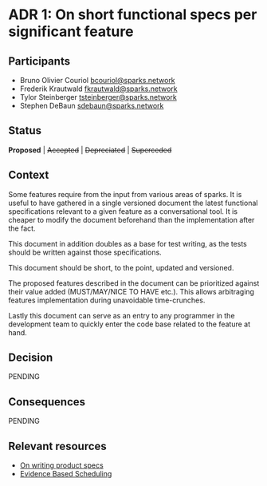 # ADR 1: On short functional specs per significant feature

## Participants
- Bruno Olivier Couriol <bcouriol@sparks.network>
- Frederik Krautwald <fkrautwald@sparks.network>
- Tylor Steinberger <tsteinberger@sparks.network>
- Stephen DeBaun <sdebaun@sparks.network>

## Status

**Proposed** | ~~Accepted~~ | ~~Depreciated~~ | ~~Superceded~~

## Context

Some features require from the input from various areas of sparks. It is useful to have gathered in a single versioned document the latest functional specifications relevant to a given feature as a conversational tool. It is cheaper to modify the document beforehand than the implementation after the fact.

This document in addition doubles as a base for test writing, as the tests should be written against those specifications.

This document should be short, to the point, updated and versioned.
 
The proposed features described in the document can be prioritized against  their value added (MUST/MAY/NICE TO HAVE etc.). This allows arbitraging features implementation during unavoidable time-crunches.

Lastly this document can serve as an entry to any programmer in the development team to quickly enter the code base related to the feature at hand.

## Decision
PENDING

## Consequences
PENDING

## Relevant resources
- [On writing product specs](https://goberoi.com/on-writing-product-specs-5ca697b992fd#.4pe9e4hkk)
- [Evidence Based Scheduling](http://www.joelonsoftware.com/items/2007/10/26.html)
